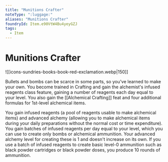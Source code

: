 ```yaml
---
title: "Munitions Crafter"
noteType: ":luggage:"
aliases: "Munitions Crafter"
foundryId: Item.e90VtW4Bu4yeyGZJ
tags:
  - Item
---
```


# Munitions Crafter
![[icons-sundries-books-book-red-exclamation.webp|150]]

Bullets and bombs can be scarce in some parts, so you've learned to make your own. You become trained in Crafting and gain the alchemist's infused reagents class feature, gaining a number of reagents each day equal to your level. You also gain the [[Alchemical Crafting]] feat and four additional formulas for 1st-level alchemical items.

You gain infused reagents (a pool of reagents usable to make alchemical items) and advanced alchemy (allowing you to make alchemical items during your daily preparations without the normal cost or time expenditure). You gain batches of infused reagents per day equal to your level, which you can use to create only bombs or alchemical ammunition. Your advanced alchemy level for creating these is 1 and doesn't increase on its own. If you use a batch of infused reagents to create basic level-0 ammunition such as black powder cartridges or black powder doses, you produce 10 rounds of ammunition.
